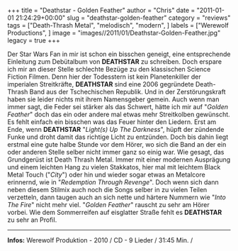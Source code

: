 +++
title = "Deathstar - Golden Feather"
author = "Chris"
date = "2011-01-01 21:24:29+00:00"
slug = "deathstar-golden-feather"
category = "reviews"
tags = ["Death-Thrash Metal", "melodisch", "modern", ]
labels = ["Werewolf Productions", ]
image = "images//2011/01/Deathstar-Golden-Feather.jpg"
legacy = true
+++

Der Star Wars Fan in mir ist schon ein bisschen geneigt, eine entsprechende Einleitung zum Debütalbum von **DEATHSTAR** zu schreiben. Doch erspare ich mir an dieser Stelle schlechte Bezüge zu den klassischen Science Fiction Filmen. Denn hier der Todesstern ist kein Planetenkiller der imperialen Streitkräfte, **DEATHSTAR** sind eine 2006 gegründete Death-Thrash Band aus der Tschechischen Republik. Und in der Zerstörungskraft haben sie leider nichts mit ihrem Namensgeber gemein. Auch wenn man immer sagt, die Feder sei stärker als das Schwert, hätte ich mir auf "_Golden Feather_" doch das ein oder andere mal etwas mehr Streitkolben gewünscht. Es fehlt einfach ein bisschen was das Feuer hinter den Liedern. Erst am Ende, wenn **DEATHSTAR** "_Light(s) Up The Darkness_", hüpft der zündende Funke und droht damit das richtige Licht zu entzünden. Doch bis dahin liegt erstmal eine gute halbe Stunde vor dem Hörer, wo sich die Band an der ein oder anderen Stelle selber nicht immer  ganz so einig war. Wie gesagt, das Grundgerüst ist Death Thrash Metal. Immer mit einer modernen Ausprägung und einem leichten Hang zu vielen Stakkatos, hier mal mit leichtem Black Metal Touch ("_City_") oder hin und wieder sogar etwas an Metalcore erinnernd, wie in "_Redemption Through Revenge_". Doch wenn sich dann neben diesem Stilmix auch noch die Songs selber in zu vielen Teilen verzetteln, dann taugen auch an sich nette und härtere Nummern wie "_Into The Fire_" nicht mehr viel.
"_Golden Feather_" rauscht zu sehr am Hörer vorbei. Wie dem Sommerreifen auf eisglatter Straße fehlt es **DEATHSTAR** zu sehr an Profil.





---
**Infos:**
Werewolf Produktion - 2010 / 
CD - 9 Lieder / 31:45 Min. / 
